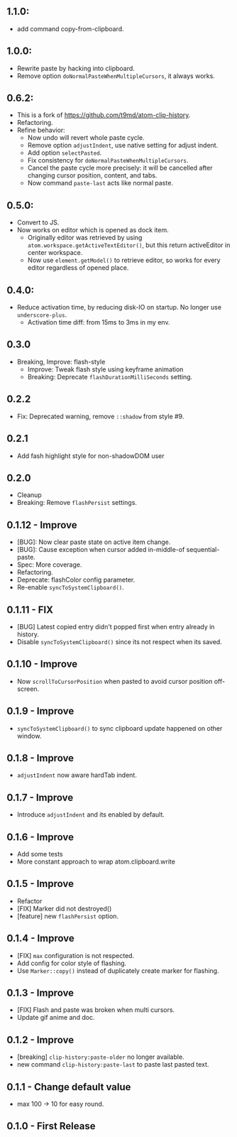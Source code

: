 ## 1.1.0:
* add command copy-from-clipboard.

## 1.0.0:

* Rewrite paste by hacking into clipboard.
* Remove option `doNormalPasteWhenMultipleCursors`, it always works.

## 0.6.2:

* This is a fork of https://github.com/t9md/atom-clip-history.
* Refactoring.
* Refine behavior:
  * Now undo will revert whole paste cycle.
  * Remove option `adjustIndent`, use native setting for adjust indent.
  * Add option `selectPasted`.
  * Fix consistency for `doNormalPasteWhenMultipleCursors`.
  * Cancel the paste cycle more precisely: it will be cancelled after changing cursor position, content, and tabs.
  * Now command `paste-last` acts like normal paste.

## 0.5.0:

* Convert to JS.
* Now works on editor which is opened as dock item.
  * Originally editor was retrieved by using `atom.workspace.getActiveTextEditor()`, but this return activeEditor in
    center workspace.
  * Now use `element.getModel()` to retrieve editor, so works for every editor regardless of opened place.

## 0.4.0:

* Reduce activation time, by reducing disk-IO on startup. No longer use `underscore-plus`.
  * Activation time diff: from 15ms to 3ms in my env.

## 0.3.0

* Breaking, Improve: flash-style
  * Improve: Tweak flash style using keyframe animation
  * Breaking: Deprecate `flashDurationMilliSeconds` setting.

## 0.2.2

* Fix: Deprecated warning, remove `::shadow` from style #9.

## 0.2.1

* Add fash highlight style for non-shadowDOM user

## 0.2.0

* Cleanup
* Breaking: Remove `flashPersist` settings.

## 0.1.12 - Improve

* [BUG]: Now clear paste state on active item change.
* [BUG]: Cause exception when cursor added in-middle-of sequential-paste.
* Spec: More coverage.
* Refactoring.
* Deprecate: flashColor config parameter.
* Re-enable `syncToSystemClipboard()`.

## 0.1.11 - FIX

* [BUG] Latest copied entry didn't popped first when entry already in history.
* Disable `syncToSystemClipboard()` since its not respect when its saved.

## 0.1.10 - Improve

* Now `scrollToCursorPosition` when pasted to avoid cursor position off-screen.

## 0.1.9 - Improve

* `syncToSystemClipboard()` to sync clipboard update happened on other window.

## 0.1.8 - Improve

* `adjustIndent` now aware hardTab indent.

## 0.1.7 - Improve

* Introduce `adjustIndent` and its enabled by default.

## 0.1.6 - Improve

* Add some tests
* More constant approach to wrap atom.clipboard.write

## 0.1.5 - Improve

* Refactor
* [FIX] Marker did not destroyed()
* [feature] new `flashPersist` option.

## 0.1.4 - Improve

* [FIX] `max` configuration is not respected.
* Add config for color style of flashing.
* Use `Marker::copy()` instead of duplicately create marker for flashing.

## 0.1.3 - Improve

* [FIX] Flash and paste was broken when multi cursors.
* Update gif anime and doc.

## 0.1.2 - Improve

* [breaking] `clip-history:paste-older` no longer available.
* new command `clip-history:paste-last` to paste last pasted text.

## 0.1.1 - Change default value

* max 100 -> 10 for easy round.

## 0.1.0 - First Release
